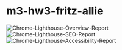 # m3-hw3-fritz-allie
![Chrome-Lighthouse-Overview-Report](https://github.com/alliefritz/m3-hw3-fritz-allie/assets/143039986/f285ecec-1bd9-498f-b98f-cd026a4b6df7)
![Chrome-Lighthouse-SEO-Report](https://github.com/alliefritz/m3-hw3-fritz-allie/assets/143039986/6c6c4b33-1f93-4871-a5f9-4b1d312895e6)
![Chrome-Lighthouse-Accessibility-Report](https://github.com/alliefritz/m3-hw3-fritz-allie/assets/143039986/94ad5293-01ef-4e33-9823-1260510116ee)
